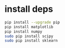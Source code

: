 # install deps

```bash
pip install --upgrade pip
pip install matplotlib
pip install numpy
sudo pip install scipy
sudo pip install sklearn
```
